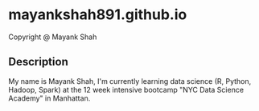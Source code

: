 # mayankshah891.github.io

 Copyright @ Mayank Shah
## Description
My name is Mayank Shah, I'm currently learning data science (R, Python, Hadoop, Spark) at the 12 week intensive bootcamp "NYC Data Science Academy" in Manhattan.
